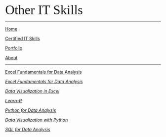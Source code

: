 <span style="font-family:Papyrus; font-size:3em;">Other IT Skills</span>

---

[Home](index.md)

[Certified IT Skills](certified_skills.md)

[Portfolio](portfolio.md)

[About](about.md)

---

<span style="color:red;">
  <a href="https://github.com/mbhagwan/Excel-Skills-for-Data-Analytics-and-Visualization-Course-1">Excel Fundamentals for Data Analysis</a>
</span>

_[Excel Fundamentals for Data Analysis](https://github.com/mbhagwan/Excel-Skills-for-Data-Analytics-and-Visualization-Course-1)_
  
_[Data Visualization in Excel](https://github.com/mbhagwan/Excel-Skills-for-Data-Analytics-and-Visualization-Course-2)_

_[Learn-R](https://github.com/mbhagwan/Learn-R)_

_[Python for Data Analysis](https://github.com/mbhagwan/Python-for-Data-Analysis)_

_[Data Visualization with Python](https://github.com/mbhagwan/Data-Visualization-with-Python)_

_[SQL for Data Analysis](https://github.com/mbhagwan/SQL-for-Data-Analysis)_
